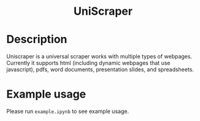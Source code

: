 # <center> UniScraper </center>

# Description

Uniscraper is a universal scraper works with multiple types of webpages. Currently it supports html (including dynamic webpages that use javascript), pdfs, word documents, presentation slides, and spreadsheets.

# Example usage

Please run `example.ipynb` to see example usage.
